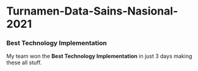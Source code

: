 # Turnamen-Data-Sains-Nasional-2021

### **Best Technology Implementation**

My team won the **Best Technology Implementation** in just 3 days making these all stuff.
